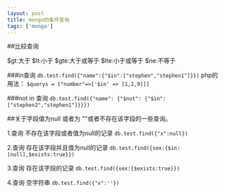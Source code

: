 ```yaml
---
layout: post
title: mongo的条件查询
tags: ['mongo']
---
```



##比较查询

$gt:大于
$lt:小于
$gte:大于或等于
$lte:小于或等于
$ne:不等于


###in查询
`db.test.find({"name":{"$in":["stephen","stephen1"]}})`
php的用法： `$querys = ["number"=>['$in' => [1,2,9]]]`

###not in 查询
`db.test.find({"name": {"$not": {"$in":["stephen2","stephen1"]}}})`


##关于字段值为null 或者为 ""或者不存在该字段的一些查询。

1.查询 不存在该字段或者值为null的记录
`db.test.find({"x":null})`

2.查询 存在该字段并且值为null的记录
`db.test.find({sex:{$in:[null],$exists:true}})`

3.查询 存在该字段的记录
`db.test.find({sex:{$exists:true}})`

4.查询 空字符串
`db.test.find({"x":''})`




